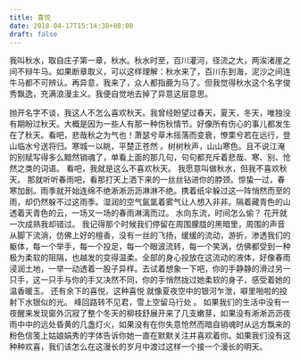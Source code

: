 ```yaml
---
title: 喜悦
date: 2018-04-17T15:14:38+08:00 
draft: false
---
```


我叫秋水，取自庄子第一章，秋水。秋水时至，百川灌河，径流之大，两涘渚崖之间不辩牛马。如果断章取义，可以这样理解：秋水来了，百川东到海，泥沙之间连牛马都不可辨认。再异意，我来了，众人都指鹿为马了。但我觉得秋水这个名字俊秀飘逸，充满浪漫主义。我便自觉地去掉了异意这层意思。
<!-- more -->
抛开名字不谈，我这人不怎么喜欢秋天。我曾经盼望过春天，夏天，冬天，唯独没有期盼过秋天。大概是因为一些人有那一种伤秋情节。好像所有伤心的事儿都发生在了秋天。看吧，悲哉秋之为气也！萧瑟兮草木摇落而变衰，憭栗兮若在远行，登山临水兮送将归。寒城一以眺，平楚正苍然 。树树秋声，山山寒色。且不说江淹的别赋写得多么黯然销魂了，单看上面的那几句，句句都充斥着悲哉、寒、别、怆然之类的词语。 看吧，我就是这么不喜欢秋天。 我愿意叫做秋水，但我不喜欢秋天。 那就听听春雨吧，看那打天上洒下来的一丝丝钻进你的脖颈。惊蛰一过，春寒加剧。雨季就开始连绵不绝淅淅沥沥淋淋不绝。携着纸伞躲过这一阵悄然而至的雨，却仍然躲不过这雨季。湿润的空气氤氲着雾气让人想入非非。隔着藏青色的山透着天青色的云，一场又一场的春雨淋漓而过。 水向东流，时间怎么偷？ 花开就一次成熟我却错过。 我记得那个时候我们停留在周围朦胧的黑暗里，周围的声音 从脚下流淌，仿佛上好的檀香，没有一丝的飞扬，缓缓的流动，游折，渗透我们的躯体，每一个举手，每一个投足，每一个眼波流转，每一个笑涡，仿佛都受到一种极为柔软的阻隔，也越发的变得温柔。全部的身心投放在这流动的液体，好像春雨浸润土地，一举一动透着一股子异样。去试着想象一下吧，你的手静静的滑过另一只手，这一只手与你的手又决然不同，你的手悄然拢过她柔软的身子，感受着她的温香暖玉。 还有余下的喜悦，这种喜悦 就像夏夜空中的银河乍泄，噼里啪啦的投射下水银似的光。 峰回路转不见君，雪上空留马行处 。 如果我们的生活中没有一夜醒来发现窗外沉寂了整个冬天的柳枝舒展开来了几支嫩芽，如果没有淅淅沥沥夜雨中中的远处昏黄的几盏灯火，如果没有在你失意怆然而暗自销魂时从远方飘来的粉色信笺上姑娘娟秀的字体告诉你她一直在默默关注并喜欢着你。如果我们没有这种种欢喜，我们该怎么在这漫长的岁月中渡过这样一个接一个漫长的明天。

